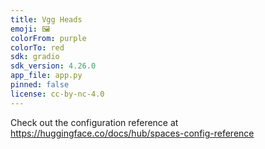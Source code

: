 ```yaml
---
title: Vgg Heads
emoji: 🖼
colorFrom: purple
colorTo: red
sdk: gradio
sdk_version: 4.26.0
app_file: app.py
pinned: false
license: cc-by-nc-4.0
---
```


Check out the configuration reference at https://huggingface.co/docs/hub/spaces-config-reference
